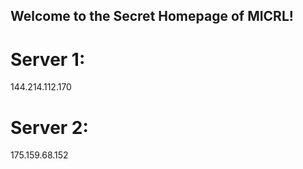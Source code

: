 ## Welcome to the Secret Homepage of MICRL!
# Server 1:
144.214.112.170
# Server 2:
175.159.68.152







